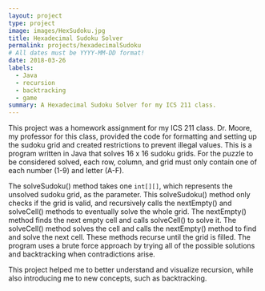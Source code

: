 ```yaml
---
layout: project
type: project
image: images/HexSudoku.jpg
title: Hexadecimal Sudoku Solver
permalink: projects/hexadecimalSudoku
# All dates must be YYYY-MM-DD format!
date: 2018-03-26
labels:
  - Java
  - recursion
  - backtracking
  - game
summary: A Hexadecimal Sudoku Solver for my ICS 211 class. 
---
```


This project was a homework assignment for my ICS 211 class. Dr. Moore, my professor for this class, provided the code for formatting and setting up the sudoku grid and created restrictions to prevent illegal values. This is a program written in Java that solves 16 x 16 sudoku grids. For the puzzle to be considered solved, each row, column, and grid must only contain one of each number (1-9) and letter (A-F). 

The solveSudoku() method takes one ```int[][]```, which represents the unsolved sudoku grid, as the parameter. This solveSudoku() method only checks if the grid is valid, and recursively calls the nextEmpty() and solveCell() methods to eventually solve the whole grid. The nextEmpty() method finds the next empty cell and calls solveCell() to solve it. The solveCell() method solves the cell and calls the nextEmpty() method to find and solve the next cell. These methods recurse until the grid is filled. The program uses a brute force approach by trying all of the possible solutions and backtracking when contradictions arise. 

This project helped me to better understand and visualize recursion, while also introducing me to new concepts, such as backtracking. 

